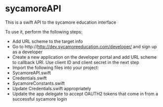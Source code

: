 sycamoreAPI
===========

This is a swift API to the sycamore education interface

To use it, perform the following steps:  
* Add URL scheme to the target info
* Go to http://http://dev.sycamoreeducation.com/developer/ and sign up as a developer
* Create a new application on the developer portal and add URL scheme to callback URI.  Use client ID and client secret in the next step
* Import the following files into your project:
 * SycamoreAPI.swift
 * Credentials.swift
 * SycamoreConstants.swift
* Update Credentials.swift appropriately
* Update the app delegate to accept OAUTH2 tokens that come in from a successful sycamore login
